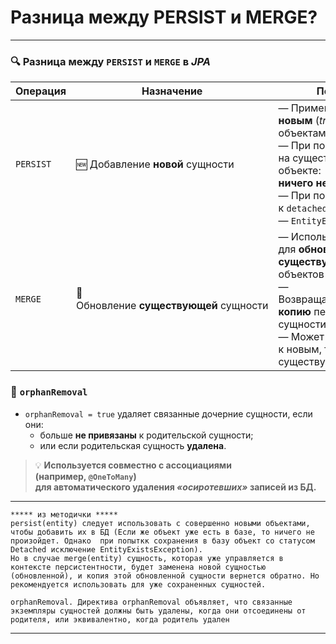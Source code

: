 # Разница между PERSIST и MERGE?

---
### 🔍 Разница между `PERSIST` и `MERGE` в _JPA_

|Операция|Назначение|Поведение|
|---|---|---|
|`PERSIST`|🆕 Добавление **новой** сущности|— Применяется **только к новым** (_transient_) объектам  <br>— При повторном вызове на существующем объекте:  <br>**ничего не происходит!**  <br>— При попытке применить к `detached` объекту — `EntityExistsException`|
|`MERGE`|🔁 Обновление **существующей** сущности|— Используется для **обновления уже существующих** (`detached`) объектов  <br>— Возвращает **управляемую копию** переданной сущности  <br>— Может применяться как к новым, так и к существующим объектам|
### 🧹 `orphanRemoval`
- `orphanRemoval = true` удаляет связанные дочерние сущности, если они:
    - больше **не привязаны** к родительской сущности;
    - или если родительская сущность **удалена**.

> 💡 **Используется совместно с ассоциациями (например, `@OneToMany`)  
> для автоматического удаления _«осиротевших»_ записей из БД.**

---

```
***** из методички *****
persist(entity) следует использовать с совершенно новыми объектами, чтобы добавить их в БД (Если же объект уже есть в базе, то ничего не произойдет. Однако  при попыткк сохранения в базу объект со статусом Detached исключение EntityExistsException).
Но в случае merge(entity) сущность, которая уже управляется в контексте персистентности, будет заменена новой сущностью (обновленной), и копия этой обновленной сущности вернется обратно. Но рекомендуется использовать для уже сохраненных сущностей.

orphanRemoval. Директива orphanRemoval объявляет, что связанные экземпляры сущностей должны быть удалены, когда они отсоединены от родителя, или эквивалентно, когда родитель удален
```

---
